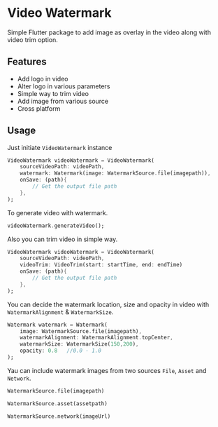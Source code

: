 
# Video Watermark

Simple Flutter package to add image as overlay in the video along with video trim option.




## Features

- Add logo in video
- Alter logo in various parameters 
- Simple way to trim video
- Add image from various source
- Cross platform


## Usage

Just initiate `VideoWatermark` instance


```dart
VideoWatermark videoWatermark = VideoWatermark(
    sourceVideoPath: videoPath,
    watermark: Watermark(image: WatermarkSource.file(imagepath)),
    onSave: (path){
        // Get the output file path
    },
);
```

To generate video with watermark.

```dart
videoWatermark.generateVideo();
```

Also you can trim video in simple way.

```dart
VideoWatermark videoWatermark = VideoWatermark(
    sourceVideoPath: videoPath,
    videoTrim: VideoTrim(start: startTime, end: endTime)
    onSave: (path){
        // Get the output file path
    },
);
```

You can decide the watermark location, size and opacity in video with `WatermarkAlignment` & `WatermarkSize`.

```dart
Watermark watermark = Watermark(
    image: WatermarkSource.file(imagepath),
    watermarkAlignment: WatermarkAlignment.topCenter,
    watermarkSize: WatermarkSize(150,200),
    opacity: 0.8   //0.0 - 1.0
);
```

Yau can include watermark images from two sources `File`, `Asset` and `Network`.

```dart
WatermarkSource.file(imagepath)
```

```dart
WatermarkSource.asset(assetpath)
```

```dart
WatermarkSource.network(imageUrl)
```